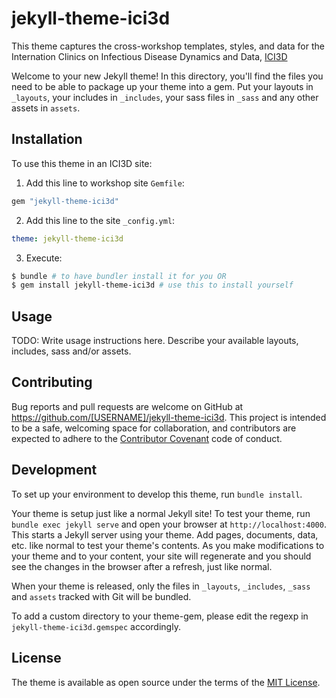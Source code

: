 # jekyll-theme-ici3d

This theme captures the cross-workshop templates, styles, and data for the Internation Clinics on Infectious Disease Dynamics and Data, [ICI3D](https://www.ici3d.org)

Welcome to your new Jekyll theme! In this directory, you'll find the files you need to be able to package up your theme into a gem. Put your layouts in `_layouts`, your includes in `_includes`, your sass files in `_sass` and any other assets in `assets`.

## Installation

To use this theme in an ICI3D site:

 1. Add this line to workshop site `Gemfile`:

```ruby
gem "jekyll-theme-ici3d"
```

 2. Add this line to the site `_config.yml`:

```yaml
theme: jekyll-theme-ici3d
```

 3. Execute:

```bash
$ bundle # to have bundler install it for you OR
$ gem install jekyll-theme-ici3d # use this to install yourself
```

## Usage

TODO: Write usage instructions here. Describe your available layouts, includes, sass and/or assets.

## Contributing

Bug reports and pull requests are welcome on GitHub at https://github.com/[USERNAME]/jekyll-theme-ici3d. This project is intended to be a safe, welcoming space for collaboration, and contributors are expected to adhere to the [Contributor Covenant](https://www.contributor-covenant.org/) code of conduct.

## Development

To set up your environment to develop this theme, run `bundle install`.

Your theme is setup just like a normal Jekyll site! To test your theme, run `bundle exec jekyll serve` and open your browser at `http://localhost:4000`. This starts a Jekyll server using your theme. Add pages, documents, data, etc. like normal to test your theme's contents. As you make modifications to your theme and to your content, your site will regenerate and you should see the changes in the browser after a refresh, just like normal.

When your theme is released, only the files in `_layouts`, `_includes`, `_sass` and `assets` tracked with Git will be bundled.

To add a custom directory to your theme-gem, please edit the regexp in `jekyll-theme-ici3d.gemspec` accordingly.

## License

The theme is available as open source under the terms of the [MIT License](https://opensource.org/licenses/MIT).
